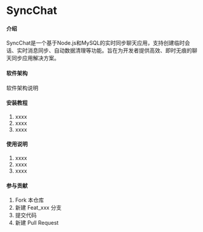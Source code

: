 # SyncChat

#### 介绍
SyncChat是一个基于Node.js和MySQL的实时同步聊天应用，支持创建临时会话、实时消息同步、自动数据清理等功能。旨在为开发者提供高效、即时无痕的聊天同步应用解决方案。

#### 软件架构
软件架构说明


#### 安装教程

1.  xxxx
2.  xxxx
3.  xxxx

#### 使用说明

1.  xxxx
2.  xxxx
3.  xxxx

#### 参与贡献

1.  Fork 本仓库
2.  新建 Feat_xxx 分支
3.  提交代码
4.  新建 Pull Request
